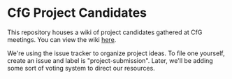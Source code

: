 # CfG Project Candidates

This repository houses a wiki of project candidates gathered at CfG meetings. You can view the wiki [here](https://github.com/codeforgso/project-candidates/wiki).

We're using the issue tracker to organize project ideas. To file one yourself, create an issue and label is "project-submission". Later, we'll be adding some sort of voting system to direct our resources.
